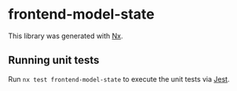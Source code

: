 # frontend-model-state

This library was generated with [Nx](https://nx.dev).

## Running unit tests

Run `nx test frontend-model-state` to execute the unit tests via [Jest](https://jestjs.io).
